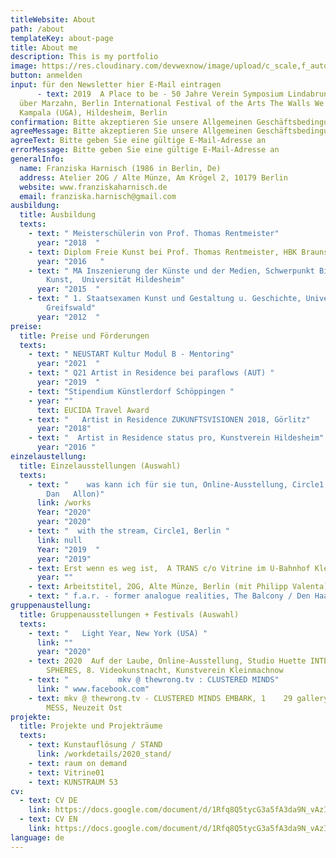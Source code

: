 ```yaml
---
titleWebsite: About
path: /about
templateKey: about-page
title: About me
description: This is my portfolio
image: https://res.cloudinary.com/devwexnow/image/upload/c_scale,f_auto,q_100,w_2400/v1631181304/pre6_geuemk.jpg
button: anmelden
input: für den Newsletter hier E-Mail eintragen
​      - text: 2019  A Place to be - 50 Jahre Verein Symposium Lindabrunn 114
  über Marzahn, Berlin International Festival of the Arts The Walls We Built,
  Kampala (UGA), Hildesheim, Berlin
confirmation: Bitte akzeptieren Sie unsere Allgemeinen Geschäftsbedingungen
agreeMessage: Bitte akzeptieren Sie unsere Allgemeinen Geschäftsbedingungen
agreeText: Bitte geben Sie eine gültige E-Mail-Adresse an
errorMessage: Bitte geben Sie eine gültige E-Mail-Adresse an
generalInfo:
  name: Franziska Harnisch (1986 in Berlin, De)
  address: Atelier 2OG / Alte Münze, Am Krögel 2, 10179 Berlin
  website: www.franziskaharnisch.de
  email: franziska.harnisch@gmail.com
ausbildung:
  title: Ausbildung
  texts:
    - text: " Meisterschülerin von Prof. Thomas Rentmeister"
      year: "2018  "
    - text: Diplom Freie Kunst bei Prof. Thomas Rentmeister, HBK Braunschweig
      year: "2016   "
    - text: " MA Inszenierung der Künste und der Medien, Schwerpunkt Bildende
        Kunst,  Universität Hildesheim"
      year: "2015  "
    - text: " 1. Staatsexamen Kunst und Gestaltung u. Geschichte, Universität
        Greifswald"
      year: "2012  "
preise:
  title: Preise und Förderungen
  texts:
    - text: " NEUSTART Kultur Modul B - Mentoring"
      year: "2021  "
    - text: " Q21 Artist in Residence bei paraflows (AUT) "
      year: "2019  "
    - text: "Stipendium Künstlerdorf Schöppingen "
    - year: ""
      text: EUCIDA Travel Award
    - text: "   Artist in Residence ZUKUNFTSVISIONEN 2018, Görlitz"
      year: "2018"
    - text: "  Artist in Residence status pro, Kunstverein Hildesheim"
      year: "2016 "
einzelaustellung:
  title: Einzelausstellungen (Auswahl)
  texts:
    - text: "    was kann ich für sie tun, Online-Ausstellung, Circle1, Berlin (mit
        Dan   Allon)"
      link: /works
      Year: "2020"
      year: "2020"
    - text: "  with the stream, Circle1, Berlin "
      link: null
      Year: "2019  "
      year: "2019"
    - text: Erst wenn es weg ist,  A TRANS c/o Vitrine im U-Bahnhof Kleistpark, Berlin
      year: ""
    - text: Arbeitstitel, 2OG, Alte Münze, Berlin (mit Philipp Valenta)
    - text: " f.a.r. - former analogue realities, The Balcony / Den Haag (NL)"
gruppenaustellung:
  title: Gruppenausstellungen + Festivals (Auswahl)
  texts:
    - text: "   Light Year, New York (USA) "
      link: ""
      year: "2020"
    - text: 2020  Auf der Laube, Online-Ausstellung, Studio Huette INTERWEAVING
        SPHERES, 8. Videokunstnacht, Kunstverein Kleinmachnow
    - text: "           mkv @ thewrong.tv : CLUSTERED MINDS"
      link: " www.facebook.com"
    - text: mkv @ thewrong.tv - CLUSTERED MINDS EMBARK, 1    29 gallery Berlin HOT
        MESS, Neuzeit Ost
projekte:
  title: Projekte und Projekträume
  texts:
    - text: Kunstauflösung / STAND
      link: /workdetails/2020_stand/
    - text: raum on demand
    - text: Vitrine01
    - text: KUNSTRAUM 53
cv:
  - text: CV DE
    link: https://docs.google.com/document/d/1Rfq8Q5tycG3a5fA3da9N_vAzIPZxuO7IGvXukBZJ30I/edit
  - text: CV EN
    link: https://docs.google.com/document/d/1Rfq8Q5tycG3a5fA3da9N_vAzIPZxuO7IGvXukBZJ30I/edit
language: de
---
```

